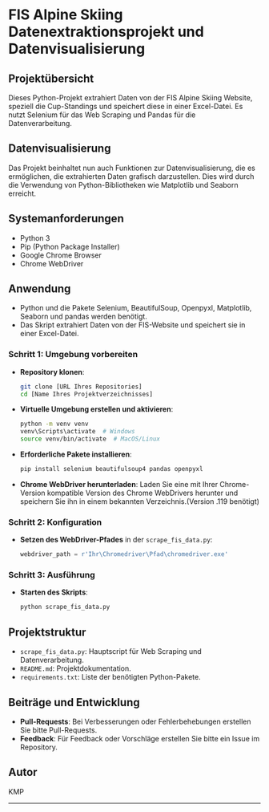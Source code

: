 # FIS Alpine Skiing Datenextraktionsprojekt und Datenvisualisierung

## Projektübersicht

Dieses Python-Projekt extrahiert Daten von der FIS Alpine Skiing Website, speziell die Cup-Standings und speichert diese in einer Excel-Datei. Es nutzt Selenium für das Web Scraping und Pandas für die Datenverarbeitung.

## Datenvisualisierung

Das Projekt beinhaltet nun auch Funktionen zur Datenvisualisierung, die es ermöglichen, die extrahierten Daten grafisch darzustellen. Dies wird durch die Verwendung von Python-Bibliotheken wie Matplotlib und Seaborn erreicht.


## Systemanforderungen

- Python 3
- Pip (Python Package Installer)
- Google Chrome Browser
- Chrome WebDriver

## Anwendung
- Python und die Pakete Selenium, BeautifulSoup, Openpyxl, Matplotlib, Seaborn und pandas werden benötigt.
- Das Skript extrahiert Daten von der FIS-Website und speichert sie in einer Excel-Datei.

### Schritt 1: Umgebung vorbereiten

- **Repository klonen**:
  ```bash
  git clone [URL Ihres Repositories]
  cd [Name Ihres Projektverzeichnisses]
  ```

- **Virtuelle Umgebung erstellen und aktivieren**:
  ```bash
  python -m venv venv
  venv\Scripts\activate  # Windows
  source venv/bin/activate  # MacOS/Linux
  ```

- **Erforderliche Pakete installieren**:
  ```bash
  pip install selenium beautifulsoup4 pandas openpyxl
  ```

- **Chrome WebDriver herunterladen**:
  Laden Sie eine mit Ihrer Chrome-Version kompatible Version des Chrome WebDrivers herunter und speichern Sie ihn in einem bekannten Verzeichnis.(Version .119 benötigt)

### Schritt 2: Konfiguration

- **Setzen des WebDriver-Pfades** in der `scrape_fis_data.py`:
  ```python
  webdriver_path = r'Ihr\Chromedriver\Pfad\chromedriver.exe'
  ```

### Schritt 3: Ausführung

- **Starten des Skripts**:
  ```bash
  python scrape_fis_data.py
  ```

## Projektstruktur

- `scrape_fis_data.py`: Hauptscript für Web Scraping und Datenverarbeitung.
- `README.md`: Projektdokumentation.
- `requirements.txt`: Liste der benötigten Python-Pakete.

## Beiträge und Entwicklung

- **Pull-Requests**: Bei Verbesserungen oder Fehlerbehebungen erstellen Sie bitte Pull-Requests.
- **Feedback**: Für Feedback oder Vorschläge erstellen Sie bitte ein Issue im Repository.

## Autor

KMP

---
